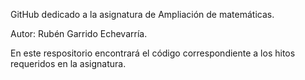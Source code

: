 
GitHub dedicado a la asignatura de Ampliación de matemáticas.

Autor: Rubén Garrido Echevarría. 

En este respositorio encontrará el código correspondiente a los hitos requeridos en la asignatura.